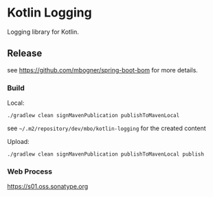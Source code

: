 # Kotlin Logging

Logging library for Kotlin.

## Release

see https://github.com/mbogner/spring-boot-bom for more details.

### Build

Local:
```shell
./gradlew clean signMavenPublication publishToMavenLocal
```

see `~/.m2/repository/dev/mbo/kotlin-logging` for the created content

Upload:
```shell
./gradlew clean signMavenPublication publishToMavenLocal publish
```

### Web Process

https://s01.oss.sonatype.org